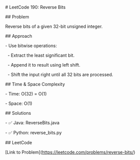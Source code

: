 \# LeetCode 190: Reverse Bits



\## Problem

Reverse bits of a given 32-bit unsigned integer.



\## Approach

\- Use bitwise operations:

&nbsp; - Extract the least significant bit.

&nbsp; - Append it to result using left shift.

&nbsp; - Shift the input right until all 32 bits are processed.



\## Time \& Space Complexity

\- Time: O(32) = O(1)

\- Space: O(1)



\## Solutions

\- ✅ Java: ReverseBits.java

\- ✅ Python: reverse\_bits.py



\## LeetCode

\[Link to Problem](https://leetcode.com/problems/reverse-bits/)



